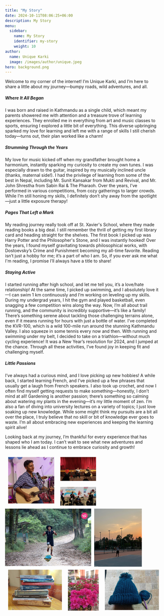 ```yaml
---
title: "My Story"
date: 2024-10-11T08:06:25+06:00
description: My Story
menu:
  sidebar:
    name: My Story
    identifier: my-story
    weight: 10
author:
  name: Unique Karki
  image: /images/author/unique.jpeg
hero: background.png
---
```


Welcome to my corner of the internet! I’m Unique Karki, and I’m here to share a little about my journey—bumpy roads, wild adventures, and all.

##### Where It All Began

I was born and raised in Kathmandu as a single child, which meant my parents showered me with attention and a treasure trove of learning experiences. They enrolled me in everything from art and music classes to sports, ensuring I explored a little bit of everything. This diverse upbringing sparked my love for learning and left me with a range of skills I still cherish today—turns out, their plan worked like a charm!

##### Strumming Through the Years


My love for music kicked off when my grandfather brought home a harmonium, instantly sparking my curiosity to create my own tunes. I was especially drawn to the guitar, inspired by my musically inclined uncle (thanks, maternal side!). I had the privilege of learning from some of the best in Nepal, including Mr. Sunit Kansakar from Mukti and Revival, and Mr. John Shrestha from Sabin Rai & The Pharaoh. Over the years, I’ve performed in various competitions, from cozy gatherings to larger crowds. While I’m still honing my skills, I definitely don’t shy away from the spotlight—just a little exposure therapy!

##### Pages That Left a Mark
My reading journey really took off at St. Xavier's School, where they made reading books a big deal. I still remember the thrill of getting my first library card and heading straight for the shelves. The first book I picked up was Harry Potter and the Philosopher's Stone, and I was instantly hooked! Over the years, I found myself gravitating towards philosophical works, with Dostoevsky’s Crime and Punishment becoming my all-time favorite.  Reading isn’t just a hobby for me; it’s a part of who I am. So, if you ever ask me what I'm reading, I promise I’ll always have a title to share!

##### Staying Active

I started running after high school, and let me tell you, it’s a love/hate relationship! At the same time, I picked up swimming, and I absolutely love it—I can swim 1 km continuously and I’m working on leveling up my skills. During my undergrad years, I hit the gym and played basketball, even snagging a few competition wins along the way. Now, I’m all about trail running, and the community is incredibly supportive—it’s like a family! There’s something serene about tackling those challenging terrains alone, even if it means running for hours with just a bottle of water. I’ve completed the KVR-100, which is a wild 100-mile run around the stunning Kathmandu Valley. I also squeeze in some tennis every now and then. With running and swimming under my belt, I decided to take on a triathlon—without much cycling experience! It was a New Year’s resolution for 2024, and I jumped at the chance. Through all these activities, I’ve found joy in keeping fit and challenging myself.

##### Little Passions

I’ve always had a curious mind, and I love picking up new hobbies! A while back, I started learning French, and I’ve picked up a few phrases that usually get a laugh from French speakers. I also took up crochet, and now I often find myself getting requests to make something—honestly, I don’t mind at all! Gardening is another passion; there’s something so calming about watering my plants in the evening—it’s my little moment of zen. I’m also a fan of diving into university lectures on a variety of topics; I just love soaking up new knowledge. While some might think my pursuits are a bit all over the place, I truly believe that no skill or bit of knowledge ever goes to waste. I’m all about embracing new experiences and keeping the learning spirit alive!

Looking back at my journey, I’m thankful for every experience that has shaped who I am today. I can’t wait to see what new adventures and lessons lie ahead as I continue to embrace curiosity and growth!
<div style="display: flex; justify-content: space-between; align-items: flex-start;">
    <img src="/posts/my-story/images/img1.jpg" alt="Image 1" style="width: 30%; height: 30%; margin: 10px;"/>
    <div style="display: flex; flex-direction: column; align-items: left;">
      <img src="/posts/my-story/images/img2.jpg" alt="Image 2" style="width: 35%; height: 35%; margin: 10px;"/>
      <img src="/posts/my-story/images/img4.jpg" alt="Image 4" style="width: 35%; height: 35%; margin: 10px;"/>
    </div>
</div>

<div style="display: flex; gap: 10px;">
  <img src="/posts/my-story/images/trail.jpeg" alt="Trail" style="width: 56%; height: 56%;"/>
  <img src="/posts/my-story/images/tennis.jpeg" alt="Tennis" style="width: 31%; height: 31%;"/>
</div>

<div style="display: flex; justify-content: flex-start; align-items: flex-start;">
  <img src="/posts/my-story/images/reads.jpeg" alt="Books" style="width: 35%; height: 35%; margin: 10px;"/>
  <img src="/posts/my-story/images/garden.jpeg" alt="Garden" style="width: 20%; height: 20%; margin: 10px;"/>
  <img src="/posts/my-story/images/cap.jpeg" alt="Cap" style="width: 35%; height: 35%; margin: 10px;"/>
</div>
